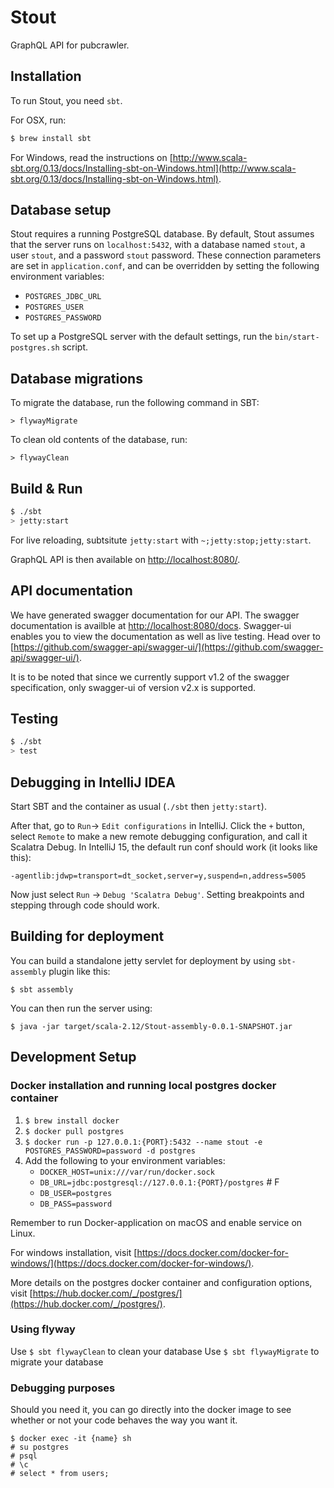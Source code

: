 # Stout #

GraphQL API for pubcrawler.

## Installation
To run Stout, you need `sbt`.

For OSX, run:
```sh
$ brew install sbt
```

For Windows, read the instructions on [http://www.scala-sbt.org/0.13/docs/Installing-sbt-on-Windows.html](http://www.scala-sbt.org/0.13/docs/Installing-sbt-on-Windows.html).

## Database setup
Stout requires a running PostgreSQL database. By default, Stout assumes that
the server runs on `localhost:5432`, with a database named `stout`, a user
`stout`, and a password `stout`  password. These connection parameters are set in 
`application.conf`, and can be overridden by setting the following environment variables:

- `POSTGRES_JDBC_URL`
- `POSTGRES_USER`
- `POSTGRES_PASSWORD`

To set up a PostgreSQL server with the default settings, run the `bin/start-postgres.sh`
script.

## Database migrations
To migrate the database, run the following command in SBT:
```
> flywayMigrate
```
To clean old contents of the database, run:
```
> flywayClean
```


## Build & Run ##

```sh
$ ./sbt
> jetty:start
```

For live reloading, subtsitute `jetty:start` with `~;jetty:stop;jetty:start`.

GraphQL API is then available on [http://localhost:8080/](http://localhost:8080/).

## API documentation
We have generated swagger documentation for our API. The swagger documentation is availble at [http://localhost:8080/docs](http://localhost:8080/docs). Swagger-ui enables you to view the documentation as well as live testing. Head over to [https://github.com/swagger-api/swagger-ui/](https://github.com/swagger-api/swagger-ui/).

It is to be noted that since we currently support v1.2 of the swagger specification, only swagger-ui of version v2.x is supported.

## Testing
```sh
$ ./sbt
> test
```

## Debugging in IntelliJ IDEA
Start SBT and the container as usual (`./sbt` then `jetty:start`).

After that, go to `Run`-> `Edit configurations` in IntelliJ. Click the `+`
button, select `Remote` to make a new remote debugging configuration, and
call it Scalatra Debug. In IntelliJ 15, the default run conf should work (it
looks like this):

```
-agentlib:jdwp=transport=dt_socket,server=y,suspend=n,address=5005
```
Now just select `Run` -> `Debug 'Scalatra Debug'`. Setting breakpoints and 
stepping through code should work.

## Building for deployment
You can build a standalone jetty servlet for deployment by using `sbt-assembly` plugin like this:
```
$ sbt assembly
```
You can then run the server using:
```
$ java -jar target/scala-2.12/Stout-assembly-0.0.1-SNAPSHOT.jar
```

## Development Setup

### Docker installation and running local postgres docker container

1. ```$ brew install docker```
2. ```$ docker pull postgres```
3. ```$ docker run -p 127.0.0.1:{PORT}:5432 --name stout -e POSTGRES_PASSWORD=password -d postgres```
4. Add the following to your environment variables:
    - ```DOCKER_HOST=unix:///var/run/docker.sock```
    - ```DB_URL=jdbc:postgresql://127.0.0.1:{PORT}/postgres``` # F
    - ```DB_USER=postgres```
    - ```DB_PASS=password```

Remember to run Docker-application on macOS and enable service on Linux.

For windows installation, visit [https://docs.docker.com/docker-for-windows/](https://docs.docker.com/docker-for-windows/).

More details on the postgres docker container and configuration options, visit [https://hub.docker.com/_/postgres/](https://hub.docker.com/_/postgres/).


### Using flyway

Use ```$ sbt flywayClean``` to clean your database
Use ```$ sbt flywayMigrate``` to migrate your database

### Debugging purposes
Should you need it, you can go directly into the docker image to see whether or not your code behaves the way you want it.
```
$ docker exec -it {name} sh
# su postgres
# psql
# \c
# select * from users;
```